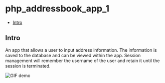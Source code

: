 # php_addressbook_app_1


- [Intro](#intro)

Intro
-----

An app that allows a user to input address information. The information is saved
to the database and can be viewed within the app. Session management will remember the username of the user and retain it until the session is terminated.

![GIF demo](addressbook.gif)

